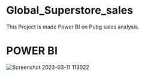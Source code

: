 # Global_Superstore_sales
This Project is made Power BI on Pubg sales analysis.
# POWER BI
![Screenshot 2023-03-11 113022](https://user-images.githubusercontent.com/126661521/224467933-5e6d8054-b4be-4f3b-a14d-caedeb2decb4.png)
